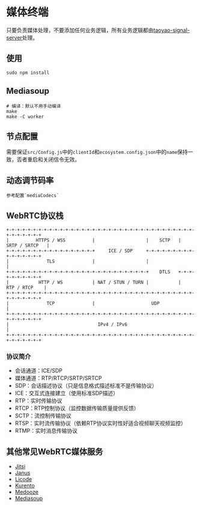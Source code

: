 # 媒体终端

只要负责媒体处理，不要添加任何业务逻辑，所有业务逻辑都由[taoyao-signal-server](../taoyao-signal-server)处理。

## 使用

```
sudo npm install
```

## Mediasoup

```
# 编译：默认不用手动编译
make
make -C worker
```

## 节点配置

需要保证`src/Config.js`中的`clientId`和`ecosystem.config.json`中的`name`保持一致，否者重启和关闭信令无效。

## 动态调节码率

```
参考配置`mediaCodecs`
```

## WebRTC协议栈

```
+-+-+-+-+-+-+-+-+-+-+-+-+-+-+-+-+-+-+-+-+-+-+-+-+-+-+-+-+-+-+-+-+-+-+-+-+-+-+-+-+-+
|          HTTPS / WSS          |                   |    SCTP   |  SRTP / SRTCP   |
+-+-+-+-+-+-+-+-+-+-+-+-+-+-+-+-+     ICE / SDP     +-+-+-+-+-+-+-+-+-+-+-+-+-+-+-+
|              TLS              |                   |                             |
+-+-+-+-+-+-+-+-+-+-+-+-+-+-+-+-+-+-+-+-+-+-+-+-+-+-+    DTLS   +-+-+-+-+-+-+-+-+-+
|           HTTP / WS           | NAT / STUN / TURN |           |   RTP / RTCP    |
+-+-+-+-+-+-+-+-+-+-+-+-+-+-+-+-+-+-+-+-+-+-+-+-+-+-+-+-+-+-+-+-+-+-+-+-+-+-+-+-+-+
|              TCP              |                     UDP                         |
+-+-+-+-+-+-+-+-+-+-+-+-+-+-+-+-+-+-+-+-+-+-+-+-+-+-+-+-+-+-+-+-+-+-+-+-+-+-+-+-+-+
|                                 IPv4 / IPv6                                     |
+-+-+-+-+-+-+-+-+-+-+-+-+-+-+-+-+-+-+-+-+-+-+-+-+-+-+-+-+-+-+-+-+-+-+-+-+-+-+-+-+-+
```

### 协议简介

* 会话通道：ICE/SDP
* 媒体通道：RTP/RTCP/SRTP/SRTCP
* SDP：会话描述协议（只是信息格式描述标准不是传输协议）
* ICE：交互式连接建立（使用标准SDP描述）
* RTP：实时传输协议
* RTCP：RTP控制协议（监控数据传输质量提供反馈）
* SCTP：流控制传输协议
* RTSP：实时流传输协议（依赖RTP协议实时性好适合视频聊天视频监控）
* RTMP：实时消息传输协议

## 其他常见WebRTC媒体服务

* [Jitsi](https://github.com/jitsi)
* [Janus](https://github.com/meetecho/janus-gateway/)
* [Licode](https://github.com/lynckia/licode)
* [Kurento](https://github.com/Kurento/kurento-media-server)
* [Medooze](https://github.com/medooze/media-server)
* [Mediasoup](https://github.com/versatica/mediasoup)

